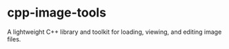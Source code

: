 # cpp-image-tools
A lightweight C++ library and toolkit for loading, viewing, and editing image files.
